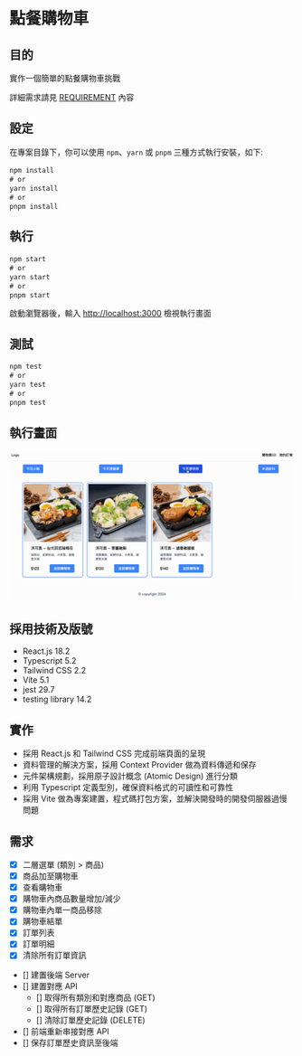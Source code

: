 # 點餐購物車

## 目的

實作一個簡單的點餐購物車挑戰

詳細需求請見 [REQUIREMENT](./REQUIREMENT.md) 內容

## 設定

在專案目錄下，你可以使用 `npm`、`yarn` 或 `pnpm` 三種方式執行安裝，如下:

```shell
npm install
# or
yarn install
# or
pnpm install
```

## 執行

```shell
npm start
# or
yarn start
# or
pnpm start
```

啟動瀏覽器後，輸入 [http://localhost:3000](http://localhost:3000) 檢視執行畫面

## 測試

```shell
npm test
# or
yarn test
# or
pnpm test
```

## 執行畫面

![DEMO](demo.gif)

## 採用技術及版號

- React.js 18.2
- Typescript 5.2
- Tailwind CSS 2.2
- Vite 5.1
- jest 29.7
- testing library 14.2

## 實作

- 採用 React.js 和 Tailwind CSS 完成前端頁面的呈現
- 資料管理的解決方案，採用 Context Provider 做為資料傳遞和保存
- 元件架構規劃，採用原子設計概念 (Atomic Design) 進行分類
- 利用 Typescript 定義型別，確保資料格式的可讀性和可靠性
- 採用 Vite 做為專案建置，程式碼打包方案，並解決開發時的開發伺服器過慢問題

## 需求

- [X] 二層選單 (類別 > 商品)
- [X] 商品加至購物車
- [X] 查看購物車
- [X] 購物車內商品數量增加/減少
- [X] 購物車內單一商品移除
- [X] 購物車結單
- [X] 訂單列表
- [X] 訂單明細
- [X] 清除所有訂單資訊
- [] 建置後端 Server
- [] 建置對應 API
  - [] 取得所有類別和對應商品 (GET)
  - [] 取得所有訂單歷史記錄 (GET)
  - [] 清除訂單歷史記錄 (DELETE)
- [] 前端重新串接對應 API
- [] 保存訂單歷史資訊至後端
